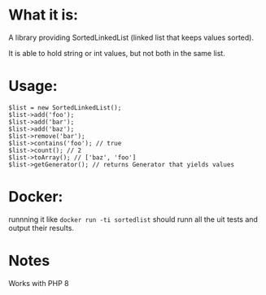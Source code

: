 # What it is:
A library providing SortedLinkedList (linked list that keeps values sorted). 

It is able to hold string or int values, but not both in the same list.

# Usage:

```
$list = new SortedLinkedList();
$list->add('foo');
$list->add('bar');
$list->add('baz');
$list->remove('bar');
$list->contains('foo'); // true
$list->count(); // 2
$list->toArray(); // ['baz', 'foo']
$list->getGenerator(); // returns Generator that yields values
```

# Docker:

runnning it like
`docker run -ti sortedlist`
should runn all the uit tests and output their results.

# Notes
Works with PHP 8

